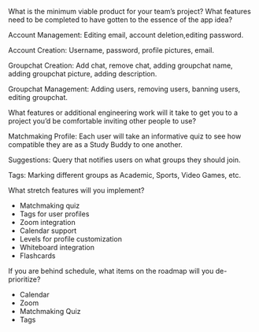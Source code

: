 What is the minimum viable product for your team’s project? What features need to be completed to have gotten to the essence of the app idea?

Account Management: Editing email, account deletion,editing password.

Account Creation: Username, password, profile pictures, email.

Groupchat Creation: Add chat, remove chat, adding groupchat name, adding groupchat picture, adding description.

Groupchat Management: Adding users, removing users, banning users, editing groupchat.
 

What features or additional engineering work will it take to get you to a project you’d be comfortable inviting other people to use?

Matchmaking Profile: Each user will take an informative quiz to see how compatible they are as a Study Buddy to one another.

Suggestions: Query that notifies users on what groups they should join.

Tags: Marking different groups as Academic, Sports, Video Games, etc.

What stretch features will you implement?
- Matchmaking quiz
- Tags for user profiles
- Zoom integration
- Calendar support
- Levels for profile customization
- Whiteboard integration
- Flashcards

If you are behind schedule, what items on the roadmap will you de-prioritize?
- Calendar
- Zoom 
- Matchmaking Quiz
- Tags
